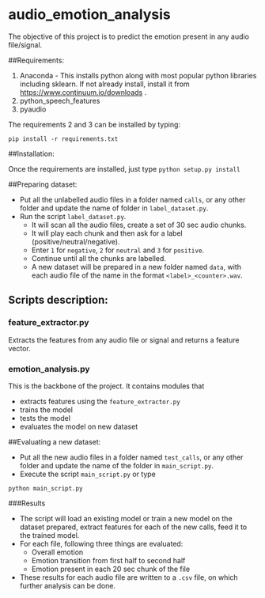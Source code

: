 # audio_emotion_analysis
The objective of this project is to predict the emotion present in any audio file/signal.

##Requirements:
1. Anaconda - This installs python along with most popular python libraries including sklearn. If not already install, install it from https://www.continuum.io/downloads . 
2. python_speech_features
3. pyaudio

The requirements 2 and 3 can be installed by typing:
```
pip install -r requirements.txt
```

##Installation:

Once the requirements are installed, just type
`python setup.py install`

##Preparing dataset:
- Put all the unlabelled audio files in a folder named `calls`, or any other folder and update the name of folder in `label_dataset.py`.
- Run the script `label_dataset.py`. 
	- It will scan all the audio files, create a set of 30 sec audio chunks.
	- It will play each chunk and then ask for a label (positive/neutral/negative).
	- Enter `1` for `negative`, `2` for `neutral` and `3` for `positive`.
	- Continue until all the chunks are labelled. 
	- A new dataset will be prepared in a new folder named `data`, with each audio file of the name in the format `<label>_<counter>.wav`.

## Scripts description:
### feature_extractor.py
Extracts the features from any audio file or signal and returns a feature vector.

### emotion_analysis.py
This is the backbone of the project. It contains modules that 
- extracts features using the `feature_extractor.py`
- trains the model
- tests the model
- evaluates the model on new dataset

##Evaluating a new dataset:
- Put all the new audio files in a folder named `test_calls`, or any other folder and update the name of the folder in `main_script.py`.
- Execute the script `main_script.py` or type
```
python main_script.py
```
###Results
- The script will load an existing model or train a new model on the dataset prepared, extract features for each of the new calls, feed it to the trained model. 
- For each file, following three things are evaluated:
	- Overall emotion
	- Emotion transition from first half to second half
	- Emotion present in each 20 sec chunk of the file
- These results for each audio file are written to a `.csv` file, on which further analysis can be done. 







